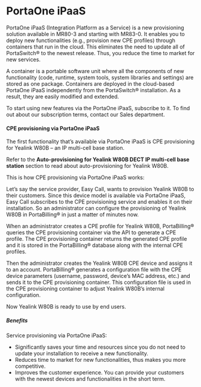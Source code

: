 # PortaOne iPaaS 
PortaOne iPaaS (Integration Platform as a Service) is a new provisioning solution available in MR80-3 and starting with MR83-0. It enables you to deploy new functionalities (e.g., provision new CPE profiles) through containers that run in the cloud. This eliminates the need to update all of PortaSwitch® to the newest release. Thus, you reduce the time to market for new services.

A container is a portable software unit where all the components of new functionality (code, runtime, system tools, system libraries and settings) are stored as one package. Containers are deployed in the cloud-based PortaOne iPaaS independently from the PortaSwitch® installation. As a result, they are easily modified and extended.

To start using new features via the PortaOne iPaaS, subscribe to it. To find out about our subscription terms, contact our Sales department.

#### CPE provisioning via PortaOne iPaaS

The first functionality that’s available via PortaOne iPaaS is CPE provisioning for Yealink W80B – an IP multi-cell base station.

Refer to the **Auto-provisioning for Yealink W80B DECT IP multi-cell base station** section to read about auto-provisioning for Yealink W80B.

This is how CPE provisioning via PortaOne iPaaS works: 

Let’s say the service provider, Easy Call, wants to provision Yealink W80B to their customers. Since this device model is available via PortaOne iPaaS, Easy Call subscribes to the CPE provisioning service and enables it on their installation. So an administrator can configure the provisioning of Yealink W80B in PortaBilling® in just a matter of minutes now. 

When an administrator creates a CPE profile for Yealink W80B, PortaBilling® queries the CPE provisioning container via the API to generate a CPE profile. The CPE provisioning container returns the generated CPE profile and it is stored in the PortaBilling® database along with the internal CPE profiles. 

Then the administrator creates the Yealink W80B CPE device and assigns it to an account. PortaBilling® generates a configuration file with the CPE device parameters (username, password, device’s MAC address, etc.) and sends it to the CPE provisioning container. This configuration file is used in the CPE provisioning container to adjust Yealink W80B’s internal configuration.

Now Yealink W80B is ready to use by end users. 

##### Benefits
Service provisioning via PortaOne iPaaS: 
* Significantly saves your time and resources since you do not need to update your installation to receive a new functionality.
* Reduces time to market for new functionalities, thus makes you more competitive.
* Improves the customer experience. You can provide your customers with the newest devices and functionalities in the short term.
